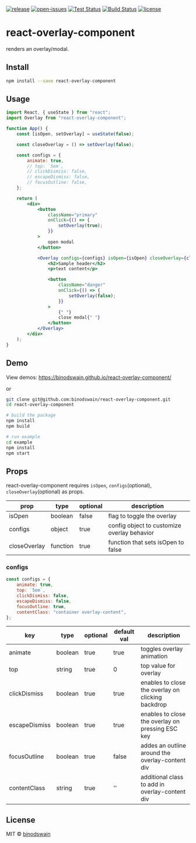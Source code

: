 [![release](https://badgen.net/npm/v/react-overlay-component)](https://www.npmjs.com/package/react-overlay-component)
[![open-issues](https://badgen.net/github/open-issues/binodswain/react-overlay-component)](https://github.com/binodswain/react-overlay-component/issues)
[![Test Status](https://github.com/binodswain/react-overlay-component/workflows/Test/badge.svg)](https://github.com/binodswain/react-overlay-component/actions?query=workflow%3ATest)
[![Build Status](https://github.com/binodswain/react-overlay-component/workflows/Build/badge.svg)](https://github.com/binodswain/react-overlay-component/actions?query=workflow%3ABuild)
[![license](https://badgen.net/github/license/binodswain/react-overlay-component)](https://github.com/binodswain/react-overlay-component/blob/master/LICENSE)

# react-overlay-component

renders an overlay/modal.

## Install

```bash
npm install --save react-overlay-component
```

## Usage

```jsx
import React, { useState } from "react";
import Overlay from "react-overlay-component";

function App() {
    const [isOpen, setOverlay] = useState(false);

    const closeOverlay = () => setOverlay(false);

    const configs = {
        animate: true,
        // top: `5em`,
        // clickDismiss: false,
        // escapeDismiss: false,
        // focusOutline: false,
    };

    return (
        <div>
            <button
                className="primary"
                onClick={() => {
                    setOverlay(true);
                }}
            >
                open modal
            </button>

            <Overlay configs={configs} isOpen={isOpen} closeOverlay={closeOverlay}>
                <h2>Sample header</h2>
                <p>text content</p>

                <button
                    className="danger"
                    onClick={() => {
                        setOverlay(false);
                    }}
                >
                    {" "}
                    close modal{" "}
                </button>
            </Overlay>
        </div>
    );
}
```

## Demo

View demos: https://binodswain.github.io/react-overlay-component/

or

```bash
git clone git@github.com:binodswain/react-overlay-component.git
cd react-overlay-component

# build the package
npm install
npm build

# run example
cd example
npm install
npm start
```

## Props

react-overlay-component requires `isOpen`, `configs`(optional), `closeOverlay`(optional) as props.

| prop         | type     | optional | description                                 |
| ------------ | -------- | -------- | ------------------------------------------- |
| isOpen       | boolean  | false    | flag to toggle the overlay                  |
| configs      | object   | true     | config object to customize overlay behavior |
| closeOverlay | function | true     | function that sets isOpen to false          |

### configs

```js
const configs = {
    animate: true,
    top: `5em`,
    clickDismiss: false,
    escapeDismiss: false,
    focusOutline: true,
    contentClass: "container overlay-content",
};
```

| key           | type    | optional | default val | description                                       |
| ------------- | ------- | -------- | ----------- | ------------------------------------------------- |
| animate       | boolean | true     | true        | toggles overlay animation                         |
| top           | string  | true     | 0           | top value for overlay                             |
| clickDismiss  | boolean | true     | true        | enables to close the overlay on clicking backdrop |
| escapeDismiss | boolean | true     | true        | enables to close the overlay on pressing ESC key  |
| focusOutline  | boolean | true     | false       | addes an outline around the overlay-content div   |
| contentClass  | string  | true     | ''          | additional class to add in overlay-content div    |

## License

MIT © [binodswain](https://github.com/binodswain)
